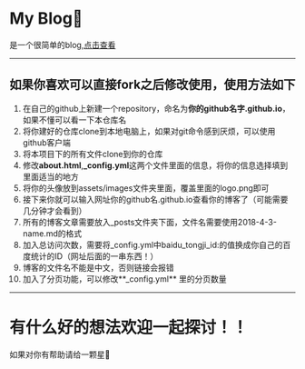 # My Blog:sparkling_heart:

是一个很简单的blog,[点击查看](http://ruanwenjun.github.io)

---
## 如果你喜欢可以直接fork之后修改使用，使用方法如下
1. 在自己的github上新建一个repository，命名为**你的github名字.github.io**，如果不懂可以看一下本仓库名
2. 将你建好的仓库clone到本地电脑上，如果对git命令感到厌烦，可以使用github客户端
3. 将本项目下的所有文件clone到你的仓库
4. 修改**about.html**,**_config.yml**这两个文件里面的信息，将你的信息选择填到里面适当的地方
5. 将你的头像放到assets/images文件夹里面，覆盖里面的logo.png即可
6. 接下来你就可以输入网址你的github名.github.io查看你的博客了（可能需要几分钟才会看到）
7. 所有的博客文章需要放入_posts文件夹下面，文件名需要使用2018-4-3-name.md的格式
8. 加入总访问次数，需要将_config.yml中baidu_tongji_id:的值换成你自己的百度统计的ID（网址后面的一串东西！）
9. 博客的文件名不能是中文，否则链接会报错
10. 加入了分页功能，可以修改**_config.yml** 里的分页数量
---
# 有什么好的想法欢迎一起探讨！！

如果对你有帮助请给一颗星:sparkling_heart:
